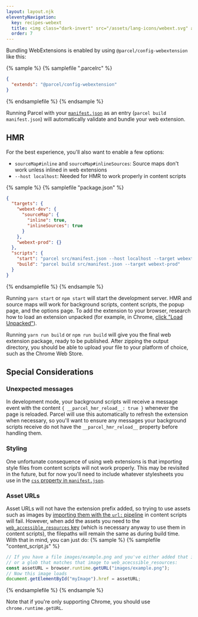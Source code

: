 ```yaml
---
layout: layout.njk
eleventyNavigation:
  key: recipes-webext
  title: <img class="dark-invert" src="/assets/lang-icons/webext.svg" alt=""/> Web Extension
  order: 7
---
```


Bundling WebExtensions is enabled by using `@parcel/config-webextension` like this:

{% sample %}
{% samplefile ".parcelrc" %}

```json
{
  "extends": "@parcel/config-webextension"
}
```

{% endsamplefile %}
{% endsample %}

Running Parcel with your [`manifest.json`](https://developer.mozilla.org/en-US/docs/Mozilla/Add-ons/WebExtensions/manifest.json) as an entry (`parcel build manifest.json`) will automatically validate and bundle your web extension.

## HMR

For the best experience, you'll also want to enable a few options:

- `sourceMap#inline` and `sourceMap#inlineSources`: Source maps don't work unless inlined in web extensions
- `--host localhost`: Needed for HMR to work properly in content scripts

{% sample %}
{% samplefile "package.json" %}

```json
{
  "targets": {
    "webext-dev": {
      "sourceMap": {
        "inline": true,
        "inlineSources": true
      }
    },
    "webext-prod": {}
  },
  "scripts": {
    "start": "parcel src/manifest.json --host localhost --target webext-dev",
    "build": "parcel build src/manifest.json --target webext-prod"
  }
}
```

{% endsamplefile %}
{% endsample %}

Running `yarn start` or `npm start` will start the development server. HMR and source maps will work for background scripts, content scripts, the popup page, and the options page. To add the extension to your browser, research how to load an extension unpacked (for example, in Chrome, [click "Load Unpacked"](https://developer.chrome.com/extensions/getstarted#manifest)).

Running `yarn run build` or `npm run build` will give you the final web extension package, ready to be published. After zipping the output directory, you should be able to upload your file to your platform of choice, such as the Chrome Web Store.

## Special Considerations

### Unexpected messages

In development mode, your background scripts will receive a message event with the content `{ __parcel_hmr_reload__: true }` whenever the page is reloaded. Parcel will use this automatically to refresh the extension when necessary, so you'll want to ensure any messages your background scripts receive do not have the `__parcel_hmr_reload__` property before handling them.

### Styling

One unfortunate consequence of using web extensions is that importing style files from content scripts will not work properly. This may be revisited in the future, but for now you'll need to include whatever stylesheets you use in the [`css` property in `manifest.json`](https://developer.mozilla.org/en-US/docs/Mozilla/Add-ons/WebExtensions/manifest.json/content_scripts#css).

### Asset URLs

Asset URLs will not have the extension prefix added, so trying to use assets such as images by [importing them with the `url:` pipeline](</configuration/plugin-configuration#predefined-(offical)-named-pipelines>) in content scripts will fail. However, when add the assets you need to the [`web_accessible_resources` key](https://developer.mozilla.org/en-US/docs/Mozilla/Add-ons/WebExtensions/manifest.json/web_accessible_resources) (which is necessary anyway to use them in content scripts), the filepaths will remain the same as during build time. With that in mind, you can just do:
{% sample %}
{% samplefile "content_script.js" %}

```js
// If you have a file images/example.png and you've either added that image
// or a glob that matches that image to web_acecssible_resources:
const assetURL = browser.runtime.getURL("images/example.png");
// Now this image loads
document.getElementById("myImage").href = assetURL;
```

{% endsamplefile %}
{% endsample %}

Note that if you're only supporting Chrome, you should use `chrome.runtime.getURL`.
